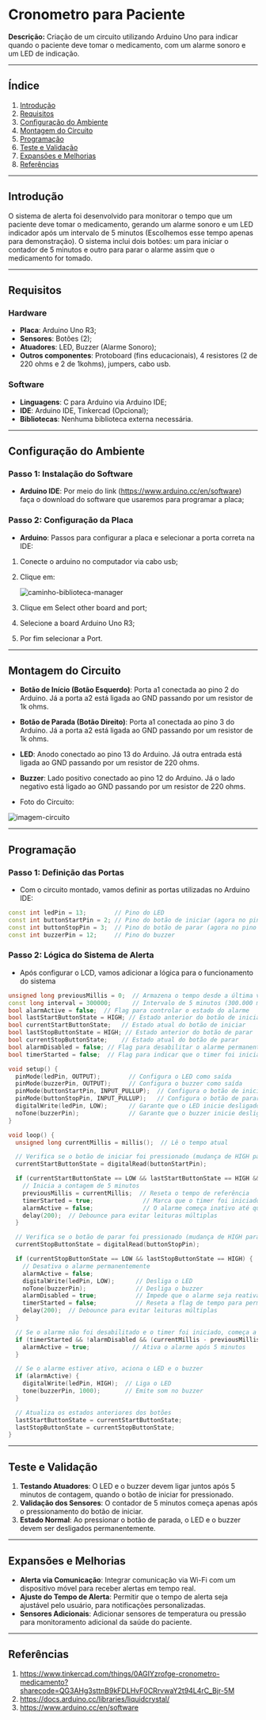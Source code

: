 # Cronometro para Paciente

**Descrição:** Criação de um circuito utilizando Arduino Uno para indicar quando o paciente deve tomar o medicamento, com um alarme sonoro e um LED de indicação.

---

## Índice

1. [Introdução](#introdução)
2. [Requisitos](#requisitos)
3. [Configuração do Ambiente](#configuração-do-ambiente)
4. [Montagem do Circuito](#montagem-do-circuito)
5. [Programação](#programação)
6. [Teste e Validação](#teste-e-validação)
7. [Expansões e Melhorias](#expansões-e-melhorias)
8. [Referências](#referências)

---

## Introdução
O sistema de alerta foi desenvolvido para monitorar o tempo que um paciente deve tomar o medicamento, gerando um alarme sonoro e um LED indicador após um intervalo de 5 minutos (Escolhemos esse tempo apenas para demonstração). O sistema inclui dois botões: um para iniciar o contador de 5 minutos e outro para parar o alarme assim que o medicamento for tomado.


---

## Requisitos

### Hardware

- **Placa**: Arduino Uno R3;
- **Sensores**: Botões (2);
- **Atuadores**: LED, Buzzer (Alarme Sonoro);
- **Outros componentes**: Protoboard (fins educacionais), 4 resistores (2 de 220 ohms e 2 de 1kohms), jumpers, cabo usb.

### Software

- **Linguagens**: C para Arduino via Arduino IDE;
- **IDE**: Arduino IDE, Tinkercad (Opcional);
- **Bibliotecas**: Nenhuma biblioteca externa necessária.
---

## Configuração do Ambiente

### Passo 1: Instalação do Software

- **Arduino IDE**: Por meio do link (https://www.arduino.cc/en/software) faça o download do software que usaremos para programar a placa;

### Passo 2: Configuração da Placa

- **Arduino**: Passos para configurar a placa e selecionar a porta correta na IDE:
1. Conecte o arduino no computador via cabo usb;
2. Clique em:

   <img src="Caminho-Selecionar-Port.png" alt="caminho-biblioteca-manager" />
3. Clique em Select other board and port;
4. Selecione a board Arduino Uno R3;
5. Por fim selecionar a Port.

---

## Montagem do Circuito

- **Botão de Início (Botão Esquerdo)**: Porta a1 conectada ao pino 2 do Arduino. Já a porta a2 está ligada ao GND passando por um resistor de 1k ohms. 
- **Botão de Parada (Botão Direito)**: Porta a1 conectada ao pino 3 do Arduino. Já a porta a2 está ligada ao GND passando por um resistor de 1k ohms. 
- **LED**: Anodo conectado ao pino 13 do Arduino. Já outra entrada está ligada ao GND passando por um resistor de 220 ohms.
- **Buzzer**: Lado positivo conectado ao pino 12 do Arduino. Já o lado negativo está ligado ao GND passando por um resistor de 220 ohms.
 
- Foto do Circuito:

<img src="imagem-circuito.png" alt="imagem-circuito" />


---

## Programação

### Passo 1: Definição das Portas

- Com o circuito montado, vamos definir as portas utilizadas no Arduino IDE:
  
```cpp
const int ledPin = 13;        // Pino do LED
const int buttonStartPin = 2; // Pino do botão de iniciar (agora no pino 2)
const int buttonStopPin = 3;  // Pino do botão de parar (agora no pino 3)
const int buzzerPin = 12;     // Pino do buzzer
```

### Passo 2: Lógica do Sistema de Alerta

- Após configurar o LCD, vamos adicionar a lógica para o funcionamento do sistema
  
```cpp
unsigned long previousMillis = 0;  // Armazena o tempo desde a última verificação
const long interval = 300000;      // Intervalo de 5 minutos (300.000 ms)
bool alarmActive = false;  // Flag para controlar o estado do alarme
bool lastStartButtonState = HIGH; // Estado anterior do botão de iniciar
bool currentStartButtonState;   // Estado atual do botão de iniciar
bool lastStopButtonState = HIGH; // Estado anterior do botão de parar
bool currentStopButtonState;    // Estado atual do botão de parar
bool alarmDisabled = false; // Flag para desabilitar o alarme permanentemente
bool timerStarted = false;  // Flag para indicar que o timer foi iniciado

void setup() {
  pinMode(ledPin, OUTPUT);        // Configura o LED como saída
  pinMode(buzzerPin, OUTPUT);     // Configura o buzzer como saída
  pinMode(buttonStartPin, INPUT_PULLUP);  // Configura o botão de iniciar com pull-up interno
  pinMode(buttonStopPin, INPUT_PULLUP);   // Configura o botão de parar com pull-up interno
  digitalWrite(ledPin, LOW);      // Garante que o LED inicie desligado
  noTone(buzzerPin);              // Garante que o buzzer inicie desligado
}

void loop() {
  unsigned long currentMillis = millis();  // Lê o tempo atual

  // Verifica se o botão de iniciar foi pressionado (mudança de HIGH para LOW)
  currentStartButtonState = digitalRead(buttonStartPin);

  if (currentStartButtonState == LOW && lastStartButtonState == HIGH && !timerStarted && !alarmDisabled) {
    // Inicia a contagem de 5 minutos
    previousMillis = currentMillis;  // Reseta o tempo de referência
    timerStarted = true;              // Marca que o timer foi iniciado
    alarmActive = false;              // O alarme começa inativo até que o tempo passe
    delay(200);  // Debounce para evitar leituras múltiplas
  }

  // Verifica se o botão de parar foi pressionado (mudança de HIGH para LOW)
  currentStopButtonState = digitalRead(buttonStopPin);

  if (currentStopButtonState == LOW && lastStopButtonState == HIGH) {
    // Desativa o alarme permanentemente
    alarmActive = false;
    digitalWrite(ledPin, LOW);      // Desliga o LED
    noTone(buzzerPin);              // Desliga o buzzer
    alarmDisabled = true;           // Impede que o alarme seja reativado
    timerStarted = false;           // Reseta a flag de tempo para permitir reiniciar
    delay(200);  // Debounce para evitar leituras múltiplas
  }

  // Se o alarme não foi desabilitado e o timer foi iniciado, começa a contagem
  if (timerStarted && !alarmDisabled && (currentMillis - previousMillis >= interval)) {
    alarmActive = true;            // Ativa o alarme após 5 minutos
  }

  // Se o alarme estiver ativo, aciona o LED e o buzzer
  if (alarmActive) {
    digitalWrite(ledPin, HIGH);  // Liga o LED
    tone(buzzerPin, 1000);       // Emite som no buzzer
  }

  // Atualiza os estados anteriores dos botões
  lastStartButtonState = currentStartButtonState;
  lastStopButtonState = currentStopButtonState;
}
```
---

## Teste e Validação

1. **Testando Atuadores**: O LED e o buzzer devem ligar juntos após 5 minutos de contagem, quando o botão de iniciar for pressionado.
2. **Validação dos Sensores**: O contador de 5 minutos começa apenas após o pressionamento do botão de iniciar.
3. **Estado Normal**: Ao pressionar o botão de parada, o LED e o buzzer devem ser desligados permanentemente.
---

## Expansões e Melhorias

- **Alerta via Comunicação**: Integrar comunicação via Wi-Fi com um dispositivo móvel para receber alertas em tempo real.
- **Ajuste do Tempo de Alerta**: Permitir que o tempo de alerta seja ajustável pelo usuário, para notificações personalizadas.
- **Sensores Adicionais**: Adicionar sensores de temperatura ou pressão para monitoramento adicional da saúde do paciente.
---

## Referências

1. https://www.tinkercad.com/things/0AGIYzrofge-cronometro-medicamento?sharecode=QG3AHg3sttnB9kFDLHvF0CRrvwaY2t94L4rC_Bjr-5M
2. https://docs.arduino.cc/libraries/liquidcrystal/
3. https://www.arduino.cc/en/software
